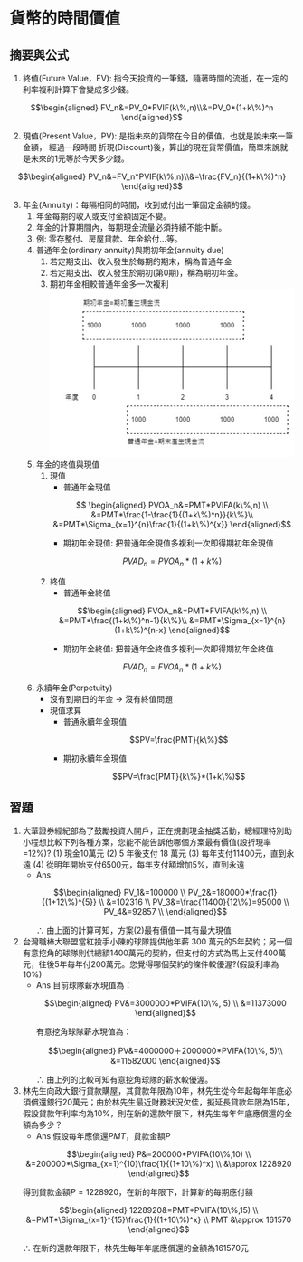 # 貨幣的時間價值

## 摘要與公式

1. 終值(Future Value，FV): 指今天投資的一筆錢，隨著時間的流逝，在一定的利率複利計算下會變成多少錢。

```math
\begin{aligned}
	FV_n&=PV_0*FVIF(k\%,n)\\&=PV_0*(1+k\%)^n
\end{aligned}
```

2. 現值(Present Value，PV): 是指未來的貨幣在今日的價值，也就是說未來一筆金額，
經過一段時間 折現(Discount)後，算出的現在貨幣價值，簡單來說就是未來的1元等於今天多少錢。

```math
\begin{aligned}
	PV_n&=FV_n*PVIF(k\%,n)\\&=\frac{FV_n}{(1+k\%)^n}
\end{aligned}
```

3. 年金(Annuity)：每隔相同的時間，收到或付出一筆固定金額的錢。
   1. 年金每期的收入或支付金額固定不變。
   2. 年金的計算期間內，每期現金流量必須持續不能中斷。
   3. 例: 零存整付、房屋貸款、年金給付…等。
   4. 普通年金(ordinary annuity)與期初年金(annuity due)
      1. 若定期支出、收入發生於每期的期末，稱為普通年金
      2. 若定期支出、收入發生於期初(第0期)，稱為期初年金。
      3. 期初年金相較普通年金多一次複利
      ![](./ordinaryAnnuity_annuityDue.jpg)
   5. 年金的終值與現值
      1. 現值
         - 普通年金現值
		  ```math 
		 	\begin{aligned}
				PVOA_n&=PMT*PVIFA(k\%,n) \\
				      &=PMT*\frac{1-\frac{1}{(1+k\%)^n}}{k\%}\\
				      &=PMT*\Sigma_{x=1}^{n}\frac{1}{(1+k\%)^{x}}
			\end{aligned}
		  ```
		  - 期初年金現值: 把普通年金現值多複利一次即得期初年金現值
		  ```math
		  	PVAD_n=PVOA_n*(1+k\%)
		  ```
      2. 終值
	     - 普通年金終值
		  ```math 
		  \begin{aligned}
		  	FVOA_n&=PMT*FVIFA(k\%,n) \\
		  	      &=PMT*\frac{(1+k\%)^n-1}{k\%}\\
		  	      &=PMT*\Sigma_{x=1}^{n}(1+k\%)^{n-x}
		  \end{aligned}
		  ```
		  - 期初年金終值: 把普通年金終值多複利一次即得期初年金終值
		  ```math
		  FVAD_n=FVOA_n*(1+k\%)
		  ```
	6. 永續年金(Perpetuity)
		 - 沒有到期日的年金 $\rightarrow$ 沒有終值問題
		 - 現值求算
    		 - 普通永續年金現值
			   ```math
			   PV=\frac{PMT}{k\%}
			   ```
    		 - 期初永續年金現值
			   ```math
			   PV=\frac{PMT}{k\%}*(1+k\%)
			   ```

## 習題
1. 大華證券經紀部為了鼓勵投資人開戶，正在規劃現金抽獎活動，總經理特別助 小程想比較下列各種方案，您能不能告訴他哪個方案最有價值(設折現率=12%)?
(1) 現金10萬元
(2) 5 年後支付 18 萬元
(3) 每年支付11400元，直到永遠
(4) 從明年開始支付6500元，每年支付額增加5%，直到永遠
	- Ans
	  ```math
	  \begin{aligned}
	  	PV_1&=100000 \\
	  	PV_2&=180000*\frac{1}{(1+12\%)^{5}} \\
	          &=102316 \\
	  	PV_3&=\frac{11400}{12\%}=95000 \\
	  	PV_4&=92857 \\
	  \end{aligned}
	  ```
   	  $\therefore$ 由上面的計算可知，方案(2)最有價值一其有最大現值
2. 台灣職棒大聯盟當紅投手小陳的球隊提供他年薪 300 萬元的5年契約；另一個有意挖角的球隊則供總額1400萬元的契約，但支付的方式為馬上支付400萬元，往後5年每年付200萬元。您覺得哪個契約的條件較優渥?(假設利率為10%)
   - Ans
	 目前球隊薪水現值為：
		```math
		\begin{aligned}
			PV&=3000000*PVIFA(10\%, 5) \\
			&=11373000
		\end{aligned}
		```
		有意挖角球隊薪水現值為：
		```math
		\begin{aligned}
			PV&=4000000＋2000000*PVIFA(10\%, 5)\\
			&=11582000
		\end{aligned}
		```
   	  $\therefore$ 由上列的比較可知有意挖角球隊的薪水較優渥。
3. 林先生向政大銀行貸款購屋，其貸款年限為10年，林先生從今年起每年年底必須償還銀行20萬元；由於林先生最近財務狀況欠佳，擬延長貸款年限為15年，假設貸款年利率均為10%，則在新的還款年限下，林先生每年年底應償還的金額為多少？
	- Ans
	 假設每年應償還$PMT$，貸款金額$P$
	 ```math
	 \begin{aligned}
		P&=200000*PVIFA(10\%,10) \\
		 &=200000*\Sigma_{x=1}^{10}\frac{1}{(1+10\%)^x} \\
		 &\approx 1228920
	 \end{aligned}
	 ```
	 得到貸款金額$P=1228920$，在新的年限下，計算新的每期應付額
	 ```math
	 \begin{aligned}
	 	1228920&=PMT*PVIFA(10\%,15) \\
	 	 &=PMT*\Sigma_{x=1}^{15}\frac{1}{(1+10\%)^x} \\
	 	PMT &\approx 161570
	 \end{aligned}
	 ```
	 $\therefore$ 在新的還款年限下，林先生每年年底應償還的金額為161570元